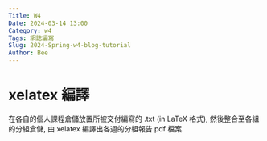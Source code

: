 ```yaml
---
Title: W4
Date: 2024-03-14 13:00
Category: w4
Tags: 網誌編寫
Slug: 2024-Spring-w4-blog-tutorial
Author: Bee
---
```




<!-- PELICAN_END_SUMMARY -->

# xelatex 編譯
在各自的個人課程倉儲放置所被交付編寫的  .txt (in LaTeX 格式), 然後整合至各組的分組倉儲, 由 xelatex 編譯出各週的分組報告 pdf 檔案.